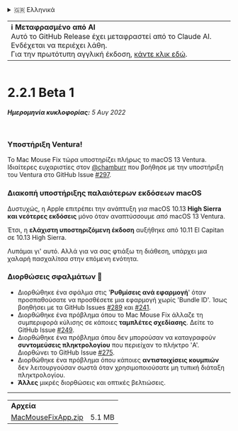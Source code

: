 <details>
<summary>🇬🇷 Ελληνικά</summary>

[🇬🇧 English (GitHub)](https://github.com/noah-nuebling/mac-mouse-fix/releases/tag/2.2.1-Beta-1)\
[🇦🇩 Català](https://redirect.macmousefix.com/?target=mmf-release&tag=2.2.1-Beta-1&locale=ca)\
[🇩🇪 Deutsch](https://redirect.macmousefix.com/?target=mmf-release&tag=2.2.1-Beta-1&locale=de)\
[🇪🇸 Español](https://redirect.macmousefix.com/?target=mmf-release&tag=2.2.1-Beta-1&locale=es)\
[🇫🇷 Français](https://redirect.macmousefix.com/?target=mmf-release&tag=2.2.1-Beta-1&locale=fr)\
[🇮🇩 Indonesia](https://redirect.macmousefix.com/?target=mmf-release&tag=2.2.1-Beta-1&locale=id)\
[🇮🇹 Italiano](https://redirect.macmousefix.com/?target=mmf-release&tag=2.2.1-Beta-1&locale=it)\
[🇭🇺 Magyar](https://redirect.macmousefix.com/?target=mmf-release&tag=2.2.1-Beta-1&locale=hu)\
[🇳🇱 Nederlands](https://redirect.macmousefix.com/?target=mmf-release&tag=2.2.1-Beta-1&locale=nl)\
[🇵🇱 Polski](https://redirect.macmousefix.com/?target=mmf-release&tag=2.2.1-Beta-1&locale=pl)\
[🇧🇷 Português (Brasil)](https://redirect.macmousefix.com/?target=mmf-release&tag=2.2.1-Beta-1&locale=pt-BR)\
[🇵🇹 Português (Portugal)](https://redirect.macmousefix.com/?target=mmf-release&tag=2.2.1-Beta-1&locale=pt-PT)\
[🇷🇴 Română](https://redirect.macmousefix.com/?target=mmf-release&tag=2.2.1-Beta-1&locale=ro)\
[🇸🇪 Svenska](https://redirect.macmousefix.com/?target=mmf-release&tag=2.2.1-Beta-1&locale=sv)\
[🇻🇳 Tiếng Việt](https://redirect.macmousefix.com/?target=mmf-release&tag=2.2.1-Beta-1&locale=vi)\
[🇹🇷 Türkçe](https://redirect.macmousefix.com/?target=mmf-release&tag=2.2.1-Beta-1&locale=tr)\
[🇨🇿 Čeština](https://redirect.macmousefix.com/?target=mmf-release&tag=2.2.1-Beta-1&locale=cs)\
**🇬🇷 Ελληνικά**\
[🇷🇺 Русский](https://redirect.macmousefix.com/?target=mmf-release&tag=2.2.1-Beta-1&locale=ru)\
[🇺🇦 Українська](https://redirect.macmousefix.com/?target=mmf-release&tag=2.2.1-Beta-1&locale=uk)\
[🇮🇱 עברית](https://redirect.macmousefix.com/?target=mmf-release&tag=2.2.1-Beta-1&locale=he)\
[🇸🇦 العربية](https://redirect.macmousefix.com/?target=mmf-release&tag=2.2.1-Beta-1&locale=ar)\
[🇮🇳 हिन्दी](https://redirect.macmousefix.com/?target=mmf-release&tag=2.2.1-Beta-1&locale=hi)\
[🇹🇭 ไทย](https://redirect.macmousefix.com/?target=mmf-release&tag=2.2.1-Beta-1&locale=th)\
[🇨🇳 中文 (简体)](https://redirect.macmousefix.com/?target=mmf-release&tag=2.2.1-Beta-1&locale=zh-Hans)\
[🇨🇳 中文 (繁體)](https://redirect.macmousefix.com/?target=mmf-release&tag=2.2.1-Beta-1&locale=zh-Hant)\
[🇭🇰 中文（香港)](https://redirect.macmousefix.com/?target=mmf-release&tag=2.2.1-Beta-1&locale=zh-HK)\
[🇯🇵 日本語](https://redirect.macmousefix.com/?target=mmf-release&tag=2.2.1-Beta-1&locale=ja)\
[🇰🇷 한국어](https://redirect.macmousefix.com/?target=mmf-release&tag=2.2.1-Beta-1&locale=ko)\
[Help translate Mac Mouse Fix to different languages!](https://github.com/noah-nuebling/mac-mouse-fix/discussions/731)
</details>
<table align=><td>
<b>ℹ️ Μεταφρασμένο από AI</b><br>
Αυτό το GitHub Release έχει μεταφραστεί από το Claude AI. Ενδέχεται να περιέχει λάθη.<br>
Για την πρωτότυπη αγγλική έκδοση, <a href="https://github.com/noah-nuebling/mac-mouse-fix/releases/tag/2.2.1-Beta-1">κάντε κλικ εδώ</a>.
</td></table>

<table></table>

# 2.2.1 Beta 1
***Ημερομηνία κυκλοφορίας:** 5 Αυγ 2022*

<br>

### Υποστήριξη Ventura!
Το Mac Mouse Fix τώρα υποστηρίζει πλήρως το macOS 13 Ventura.
Ιδιαίτερες ευχαριστίες στον [@chamburr](https://github.com/chamburr) που βοήθησε με την υποστήριξη του Ventura στο GitHub Issue [#297](https://github.com/noah-nuebling/mac-mouse-fix/issues/297).

### Διακοπή υποστήριξης παλαιότερων εκδόσεων macOS

Δυστυχώς, η Apple επιτρέπει την ανάπτυξη _για_ macOS 10.13 **High Sierra και νεότερες εκδόσεις** μόνο όταν αναπτύσσουμε _από_ macOS 13 Ventura.

Έτσι, η **ελάχιστη υποστηριζόμενη έκδοση** αυξήθηκε από 10.11 El Capitan σε 10.13 High Sierra.

Λυπάμαι γι' αυτό. Αλλά για να σας φτιάξω τη διάθεση, υπάρχει μια χαλαρή πασχαλίτσα στην επόμενη ενότητα.

### Διορθώσεις σφαλμάτων 🐞
- Διορθώθηκε ένα σφάλμα στις '**Ρυθμίσεις ανά εφαρμογή**' όταν προσπαθούσατε να προσθέσετε μια εφαρμογή χωρίς 'Bundle ID'. Ίσως βοηθήσει με τα GitHub Issues [#289](https://github.com/noah-nuebling/mac-mouse-fix/issues/289) και [#241](https://github.com/noah-nuebling/mac-mouse-fix/issues/241).
- Διορθώθηκε ένα πρόβλημα όπου το Mac Mouse Fix άλλαζε τη συμπεριφορά κύλισης σε κάποιες **ταμπλέτες σχεδίασης**. Δείτε το GitHub Issue [#249](https://github.com/noah-nuebling/mac-mouse-fix/issues/249).
- Διορθώθηκε ένα πρόβλημα όπου δεν μπορούσαν να καταγραφούν **συντομεύσεις πληκτρολογίου** που περιείχαν το πλήκτρο 'A'. Διορθώνει το GitHub Issue [#275](https://github.com/noah-nuebling/mac-mouse-fix/issues/275).
- Διορθώθηκε ένα πρόβλημα όπου κάποιες **αντιστοιχίσεις κουμπιών** δεν λειτουργούσαν σωστά όταν χρησιμοποιούσατε μη τυπική διάταξη πληκτρολογίου.
- **Άλλες** μικρές διορθώσεις και οπτικές βελτιώσεις.

---

<table align="start">
<tr>
    <td colspan=2>
        <b>Αρχεία</b>
    </td>
</tr>
<tr>
    <td><a href="https://github.com/noah-nuebling/mac-mouse-fix/releases/download/2.2.1-Beta-1/MacMouseFixApp.zip">MacMouseFixApp.zip</a></td>
    <td>5.1 MB</td>
</tr>
</table>